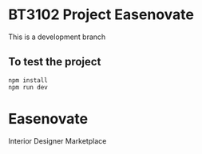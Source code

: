 # BT3102 Project Easenovate

This is a development branch

## To test the project

```
npm install
npm run dev

```

# Easenovate

Interior Designer Marketplace
